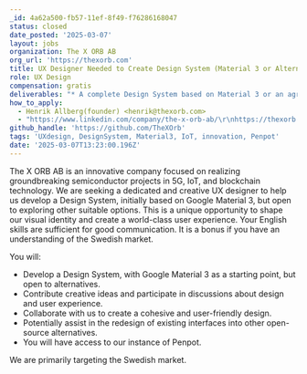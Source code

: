 ```yaml
---
_id: 4a62a500-fb57-11ef-8f49-f76286168047
status: closed
date_posted: '2025-03-07'
layout: jobs
organization: The X ORB AB
org_url: 'https://thexorb.com'
title: UX Designer Needed to Create Design System (Material 3 or Alternatives)
role: UX Design
compensation: gratis
deliverables: "* A complete Design System based on Material 3 or an agreed upon alternative.\r\n* Design files in Penpot.\r\n* Style guide documentation."
how_to_apply:
  - Henrik Allberg(founder) <henrik@thexorb.com>
  - "https://www.linkedin.com/company/the-x-orb-ab/\r\nhttps://thexorb.com"
github_handle: 'https://github.com/TheXOrb'
tags: 'UXdesign, DesignSystem, Material3, IoT, innovation, Penpot'
date: '2025-03-07T13:23:00.196Z'
---
```

The X ORB AB is an innovative company focused on realizing groundbreaking semiconductor projects in 5G, IoT, and blockchain technology. We are seeking a dedicated and creative UX designer to help us develop a Design System, initially based on Google Material 3, but open to exploring other suitable options. This is a unique opportunity to shape our visual identity and create a world-class user experience.
Your English skills are sufficient for good communication. It is a bonus if you have an understanding of the Swedish market.

You will:
* Develop a Design System, with Google Material 3 as a starting point, but open to alternatives.
* Contribute creative ideas and participate in discussions about design and user experience.
* Collaborate with us to create a cohesive and user-friendly design.
* Potentially assist in the redesign of existing interfaces into other open-source alternatives.
* You will have access to our instance of Penpot.

We are primarily targeting the Swedish market.
